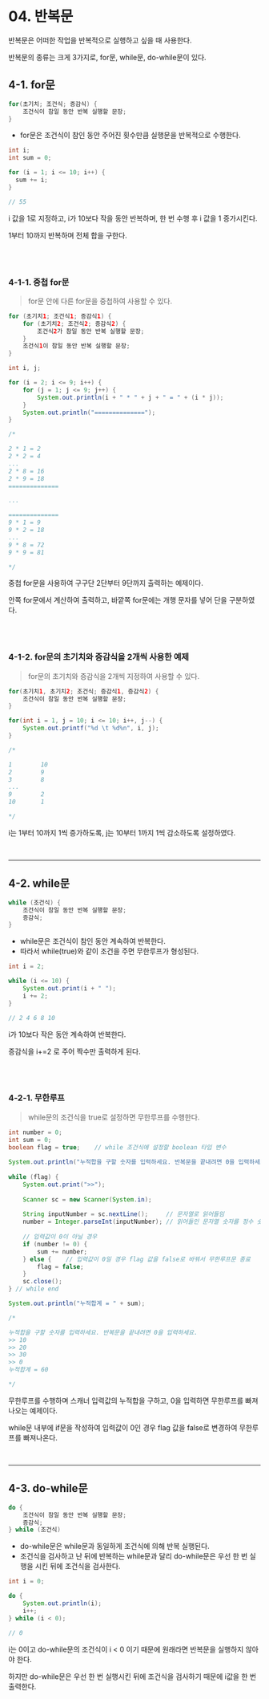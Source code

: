 # 04. 반복문

반복문은 어떠한 작업을 반복적으로 실행하고 싶을 때 사용한다.

반복문의 종류는 크게 3가지로, for문, while문, do-while문이 있다.


## 4-1. for문

```java
for(초기치; 조건식; 증감식) {
    조건식이 참일 동안 반복 실행할 문장;
}
```
- for문은 조건식이 참인 동안 주어진 횟수만큼 실행문을 반복적으로 수행한다.

```java
int i;
int sum = 0;

for (i = 1; i <= 10; i++) {
  sum += i;
}

// 55
```
i 값을 1로 지정하고, i가 10보다 작을 동안 반복하며, 한 번 수행 후 i 값을 1 증가시킨다.

1부터 10까지 반복하며 전체 합을 구한다.

<br/><br/>

### 4-1-1. 중첩 for문
> for문 안에 다른 for문을 중첩하여 사용할 수 있다.

```java
for (초기치1; 조건식1; 증감식1) {
    for (초기치2; 조건식2; 증감식2) {
        조건식2가 참일 동안 반복 실행할 문장;
    }
    조건식1이 참일 동안 반복 실행할 문장;
}
```

```java
int i, j;

for (i = 2; i <= 9; i++) {
    for (j = 1; j <= 9; j++) {
        System.out.println(i + " * " + j + " = " + (i * j));
    }
    System.out.println("==============");
}

/*

2 * 1 = 2
2 * 2 = 4
...
2 * 8 = 16
2 * 9 = 18
==============

...

==============
9 * 1 = 9
9 * 2 = 18
...
9 * 8 = 72
9 * 9 = 81

*/
```

중첩 for문을 사용하여 구구단 2단부터 9단까지 출력하는 예제이다.

안쪽 for문에서 계산하여 출력하고, 바깥쪽 for문에는 개행 문자를 넣어 단을 구분하였다.

<br/><br/>

### 4-1-2. for문의 초기치와 증감식을 2개씩 사용한 예제
> for문의 초기치와 증감식을 2개씩 지정하여 사용할 수 있다.

```java
for(초기치1, 초기치2; 조건식; 증감식1, 증감식2) {
    조건식이 참일 동안 반복 실행할 문장;
}
```

```java
for(int i = 1, j = 10; i <= 10; i++, j--) {
    System.out.printf("%d \t %d%n", i, j);
}

/*

1        10
2        9
3        8
...
9        2
10       1

*/
```

i는 1부터 10까지 1씩 증가하도록, j는 10부터 1까지 1씩 감소하도록 설정하였다.

</br>

---

## 4-2. while문

```java
while (조건식) {
    조건식이 참일 동안 반복 실행할 문장;
    증감식;
}
```

- while문은 조건식이 참인 동안 계속하여 반복한다.
- 따라서 while(true)와 같이 조건을 주면 무한루프가 형성된다.

```java
int i = 2;

while (i <= 10) {
    System.out.print(i + " ");
    i += 2;
}

// 2 4 6 8 10
```

i가 10보다 작은 동안 계속하여 반복한다.

증감식을 i+=2 로 주어 짝수만 출력하게 된다.

<br/><br/>

### 4-2-1. 무한루프
> while문의 조건식을 true로 설정하면 무한루프를 수행한다.

```java
int number = 0;
int sum = 0;
boolean flag = true;	// while 조건식에 설정할 boolean 타입 변수
	
System.out.println("누적합을 구할 숫자를 입력하세요. 반복문을 끝내려면 0을 입력하세요.");
		
while (flag) {
    System.out.print(">>");
			
    Scanner sc = new Scanner(System.in);
			
    String inputNumber = sc.nextLine();		// 문자열로 읽어들임
    number = Integer.parseInt(inputNumber);	// 읽어들인 문자열 숫자를 정수 숫자로 변환
			
    // 입력값이 0이 아닐 경우
    if (number != 0) {
        sum += number;
    } else {	// 입력값이 0일 경우 flag 값을 false로 바꿔서 무한루프문 종료
        flag = false;
    }
    sc.close();
} // while end

System.out.println("누적합계 = " + sum);

/*

누적합을 구할 숫자를 입력하세요. 반복문을 끝내려면 0을 입력하세요.
>> 10
>> 20
>> 30
>> 0
누적합계 = 60

*/

```
무한루프를 수행하며 스캐너 입력값의 누적합을 구하고, 0을 입력하면 무한루프를 빠져나오는 예제이다.

while문 내부에 if문을 작성하여 입력값이 0인 경우 flag 값을 false로 변경하여 무한루프를 빠져나온다.

</br>

---

## 4-3. do-while문

```java
do {
    조건식이 참일 동안 반복 실행할 문장;
    증감식;
} while (조건식)
```

- do-while문은 while문과 동일하게 조건식에 의해 반복 실행된다.
- 조건식을 검사하고 난 뒤에 반복하는 while문과 달리 do-while문은 우선 한 번 실행을 시킨 뒤에 조건식을 검사한다.

```java
int i = 0;

do {
    System.out.println(i);
    i++;
} while (i < 0);

// 0
```
i는 0이고 do-while문의 조건식이 i < 0 이기 때문에 원래라면 반복문을 실행하지 않아야 한다.

하지만 do-while문은 우선 한 번 실행시킨 뒤에 조건식을 검사하기 때문에 i값을 한 번 출력한다.
